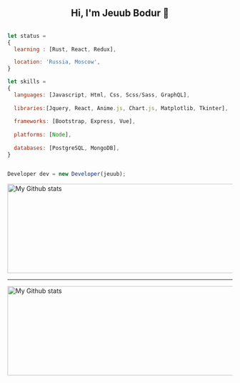 
<h2 align="center">Hi, I'm Jeuub Bodur 👋</h1>

```js

let status = 
{ 
  learning : [Rust, React, Redux],

  location: 'Russia, Moscow',
}

let skills = 
{
  languages: [Javascript, Html, Css, Scss/Sass, GraphQL],
  
  libraries:[Jquery, React, Anime.js, Chart.js, Matplotlib, Tkinter],
  
  frameworks: [Bootstrap, Express, Vue],
  
  platforms: [Node],
  
  databases: [PostgreSQL, MongoDB],
}


Developer dev = new Developer(jeuub);


```

 <img alt="My Github stats" align="center" border-radius="40px" width="800px" height="200px" src="https://github-readme-stats.vercel.app/api?username=jeuub&count_private=true&show_icons=true&hide_border=true&theme=react" href="https://github.com/jeuub"/>


---

<img alt="My Github stats" align="center" border-radius="40px" width="800px" height="200px" src="https://github-readme-streak-stats.herokuapp.com/?user=jeuub&layout=compact" alt="jeuub" />

